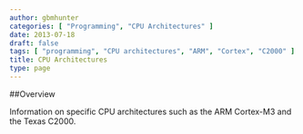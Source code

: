 ```yaml
---
author: gbmhunter
categories: [ "Programming", "CPU Architectures" ]
date: 2013-07-18
draft: false
tags: [ "programming", "CPU architectures", "ARM", "Cortex", "C2000" ]
title: CPU Architectures
type: page
---
```


##Overview

Information on specific CPU architectures such as the ARM Cortex-M3 and the Texas C2000.
